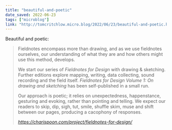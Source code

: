 ```yaml
---
title: "beautiful-and-poetic"
date_saved: 2022-06-23
tags: ["microblog"]
link: "http://tomcritchlow.micro.blog/2022/06/23/beautiful-and-poetic.html"
---
```

Beautiful and poetic:

<blockquote class="quoteback" darkmode="" data-title="Fieldnotes%20for%20Design%20%E2%80%93%20Charis%20Poon" data-author="" cite="https://charispoon.com/project/fieldnotes-for-design/">
<p>Fieldnotes encompass more than drawing, and as we use fieldnotes ourselves, our understanding of what they are and how others might use this method, develops.</p>
<p>We start our series of <em>Fieldnotes for Design</em> with drawing &amp; sketching. Further editions explore mapping, writing, data collecting, sound recording and the field itself.&nbsp;<em>Fieldnotes for Design Volume 1: On drawing and sketching</em> has been self-published in a small run.</p>
<p>Our approach is poetic; it relies on unexpectedness, happenstance, gesturing and evoking, rather than pointing and telling. We expect our readers to skip, dip, sigh, tut, smile, shuffle skim, muse and shift between our pages, producing a cacophony of responses.</p>
<footer> <cite><a href="https://charispoon.com/project/fieldnotes-for-design/">https://charispoon.com/project/fieldnotes-for-design/</a></cite></footer>
</blockquote>
<script note="" src="https://cdn.jsdelivr.net/gh/Blogger-Peer-Review/quotebacks@1/quoteback.js"></script>

